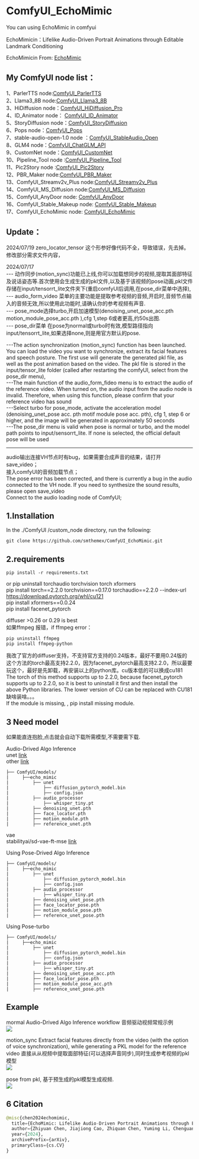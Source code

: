 # ComfyUI_EchoMimic
You can using EchoMimic in comfyui

EchoMimicin：Lifelike Audio-Driven Portrait Animations through Editable Landmark Conditioning  

EchoMimicin  From: [EchoMimic](https://github.com/BadToBest/EchoMimic/tree/main)

My ComfyUI node list：
-----
1、ParlerTTS node:[ComfyUI_ParlerTTS](https://github.com/smthemex/ComfyUI_ParlerTTS)     
2、Llama3_8B node:[ComfyUI_Llama3_8B](https://github.com/smthemex/ComfyUI_Llama3_8B)      
3、HiDiffusion node：[ComfyUI_HiDiffusion_Pro](https://github.com/smthemex/ComfyUI_HiDiffusion_Pro)   
4、ID_Animator node： [ComfyUI_ID_Animator](https://github.com/smthemex/ComfyUI_ID_Animator)       
5、StoryDiffusion node：[ComfyUI_StoryDiffusion](https://github.com/smthemex/ComfyUI_StoryDiffusion)  
6、Pops node：[ComfyUI_Pops](https://github.com/smthemex/ComfyUI_Pops)   
7、stable-audio-open-1.0 node ：[ComfyUI_StableAudio_Open](https://github.com/smthemex/ComfyUI_StableAudio_Open)        
8、GLM4 node：[ComfyUI_ChatGLM_API](https://github.com/smthemex/ComfyUI_ChatGLM_API)   
9、CustomNet node：[ComfyUI_CustomNet](https://github.com/smthemex/ComfyUI_CustomNet)           
10、Pipeline_Tool node :[ComfyUI_Pipeline_Tool](https://github.com/smthemex/ComfyUI_Pipeline_Tool)    
11、Pic2Story node :[ComfyUI_Pic2Story](https://github.com/smthemex/ComfyUI_Pic2Story)   
12、PBR_Maker node:[ComfyUI_PBR_Maker](https://github.com/smthemex/ComfyUI_PBR_Maker)      
13、ComfyUI_Streamv2v_Plus node:[ComfyUI_Streamv2v_Plus](https://github.com/smthemex/ComfyUI_Streamv2v_Plus)   
14、ComfyUI_MS_Diffusion node:[ComfyUI_MS_Diffusion](https://github.com/smthemex/ComfyUI_MS_Diffusion)   
15、ComfyUI_AnyDoor node: [ComfyUI_AnyDoor](https://github.com/smthemex/ComfyUI_AnyDoor)  
16、ComfyUI_Stable_Makeup node: [ComfyUI_Stable_Makeup](https://github.com/smthemex/ComfyUI_Stable_Makeup)  
17、ComfyUI_EchoMimic node:  [ComfyUI_EchoMimic](https://github.com/smthemex/ComfyUI_EchoMimic)   

Update：
---
2024/07/19
zero_locator_tensor 这个形参好像代码不全，导致错误，先去掉。
修改部分需求文件内容，

2024/07/17   
--- 动作同步(motion_sync)功能已上线,你可以加载想同步的视频,提取其面部特征及说话姿态等.首次使用会生成生成的pkl文件,以及基于该视频的pose动画,pkl文件存储在input/tensorrt_lite文件夹下(重启comfyUI后调用,在pose_dir菜单中选择),       
--- audio_form_video 菜单的主要功能是提取参考视频的音频,开启时,音频节点输入的音频无效,所以使用此功能时,请确认你的参考视频有声音.   
--- pose_mode选择turbo,开启加速模型(denoising_unet_pose_acc.pth  motion_module_pose_acc.pth ),cfg 1,step 6或者更高,约50s出图.  
--- pose_dir菜单 在pose为normal或turbo时有效,模型路径指向input/tensorrt_lite,如果选择none,则是用官方默认的pose.   

---The action synchronization (motion_sync) function has been launched. You can load the video you want to synchronize, extract its facial features and speech posture. The first use will generate the generated pkl file, as well as the post animation based on the video. The pkl file is stored in the input/tensor_lite folder (called after restarting the comfyUI, select from the pose_dir menu),    
---The main function of the audio_form_fideo menu is to extract the audio of the reference video. When turned on, the audio input from the audio node is invalid. Therefore, when using this function, please confirm that your reference video has sound    
---Select turbo for pose_mode, activate the acceleration model (denoising_unet_pose acc. pth motif module pose acc. pth), cfg 1, step 6 or higher, and the image will be generated in approximately 50 seconds   
---The pose_dir menu is valid when pose is normal or turbo, and the model path points to input/sensorrt_lite. If none is selected, the official default pose will be used    


--- 
audio输出连接VH节点时有bug，如果需要合成声音的结果，请打开save_video；     
接入comfyUI的音频加载节点；    
The pose error has been corrected, and there is currently a bug in the audio connected to the VH node. If you need to synthesize the sound results, please open save_video     
Connect to the audio loading node of ComfyUI;   

1.Installation
-----
  In the ./ComfyUI /custom_node directory, run the following:   
```
git clone https://github.com/smthemex/ComfyUI_EchoMimic.git
```  
  
2.requirements  
----
```
pip install -r requirements.txt

```
or 
pip  uninstall torchaudio torchvision torch xformers   
pip install torch==2.2.0 torchvision==0.17.0 torchaudio==2.2.0 --index-url https://download.pytorch.org/whl/cu121   
pip install xformers==0.0.24   
pip install facenet_pytorch    

diffuser >0.26 or 0.29 is best   
如果ffmpeg 报错，if ffmpeg error：  
```
pip uninstall ffmpeg   
pip install ffmpeg-python  
```
我改了官方的diffuser支持，不支持官方支持的0.24版本，最好不要用0.24版的   
这个方法的torch最高支持2.2.0，因为facenet_pytorch最高支持2.2.0，所以最要玩这个，最好是先卸载，再安装以上的python库。cu版本低的可以换成cu181     
The torch of this method supports up to 2.2.0, because facenet_pytorch supports up to 2.2.0, so it is best to uninstall it first and then install the above Python libraries. The lower version of CU can be replaced with CU181     
缺啥装啥。。。  
If the module is missing, , pip install  missing module.       

3 Need  model 
----
如果能直连抱脸,点击就会自动下载所需模型,不需要需下载.  

Audio-Drived Algo Inference   
unet [link](https://huggingface.co/lambdalabs/sd-image-variations-diffusers)  
other  [link](https://huggingface.co/BadToBest/EchoMimic/tree/main)   
```
├── ComfyUI/models/  
|     ├──echo_mimic
|         ├── unet
|             ├── diffusion_pytorch_model.bin
|             ├── config.json
|         ├── audio_processor
|             ├── whisper_tiny.pt
|         ├── denoising_unet.pth
|         ├── face_locator.pth
|         ├── motion_module.pth
|         ├── reference_unet.pth
```
vae    
stabilityai/sd-vae-ft-mse  [link](https://huggingface.co/stabilityai/sd-vae-ft-mse) 

Using Pose-Drived Algo Inference  
```
├── ComfyUI/models/  
|     ├──echo_mimic
|         ├── unet
|             ├── diffusion_pytorch_model.bin
|             ├── config.json
|         ├── audio_processor
|             ├── whisper_tiny.pt
|         ├── denoising_unet_pose.pth
|         ├── face_locator_pose.pth
|         ├── motion_module_pose.pth
|         ├── reference_unet_pose.pth
```
Using Pose-turbo   
```
├── ComfyUI/models/  
|     ├──echo_mimic
|         ├── unet
|             ├── diffusion_pytorch_model.bin
|             ├── config.json
|         ├── audio_processor
|             ├── whisper_tiny.pt
|         ├── denoising_unet_pose_acc.pth
|         ├── face_locator_pose.pth
|         ├── motion_module_pose_acc.pth
|         ├── reference_unet_pose.pth
```



Example
-----
mormal Audio-Drived Algo Inference  workflow  音频驱动视频常规示例    
![](https://github.com/smthemex/ComfyUI_EchoMimic/blob/main/example/audio.gif)

motion_sync Extract facial features directly from the video (with the option of voice synchronization), while generating a PKL model for the reference video 直接从从视频中提取面部特征(可以选择声音同步),同时生成参考视频的pkl模型  
 ![](https://github.com/smthemex/ComfyUI_EchoMimic/blob/main/example/motion_sync_from_video.png)

pose from pkl, 基于预生成的pkl模型生成视频.  
 ![](https://github.com/smthemex/ComfyUI_EchoMimic/blob/main/example/pose_form_pkl.png)



6 Citation
------
``` python  
@misc{chen2024echomimic,
  title={EchoMimic: Lifelike Audio-Driven Portrait Animations through Editable Landmark Conditioning},
  author={Zhiyuan Chen, Jiajiong Cao, Zhiquan Chen, Yuming Li, Chenguang Ma},
  year={2024},
  archivePrefix={arXiv},
  primaryClass={cs.CV}
}
```




